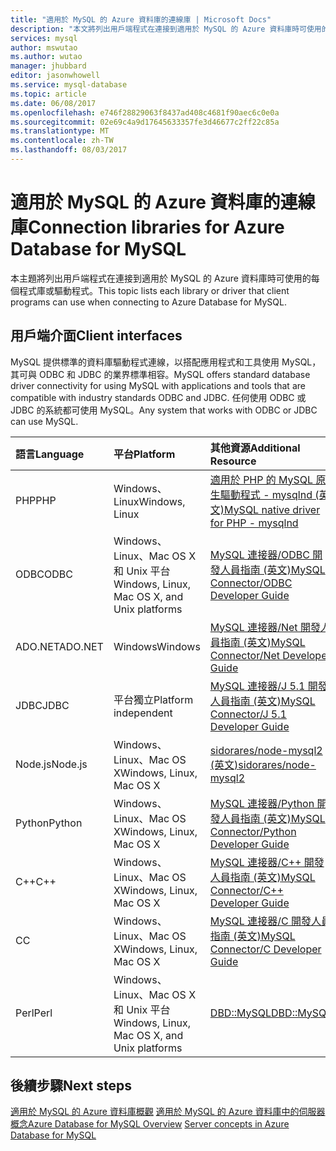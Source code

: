 ```yaml
---
title: "適用於 MySQL 的 Azure 資料庫的連線庫 | Microsoft Docs"
description: "本文將列出用戶端程式在連接到適用於 MySQL 的 Azure 資料庫時可使用的每個程式庫或驅動程式。"
services: mysql
author: mswutao
ms.author: wutao
manager: jhubbard
editor: jasonwhowell
ms.service: mysql-database
ms.topic: article
ms.date: 06/08/2017
ms.openlocfilehash: e746f28829063f8437ad408c4681f90aec6c0e0a
ms.sourcegitcommit: 02e69c4a9d17645633357fe3d46677c2ff22c85a
ms.translationtype: MT
ms.contentlocale: zh-TW
ms.lasthandoff: 08/03/2017
---
```

# <a name="connection-libraries-for-azure-database-for-mysql"></a><span data-ttu-id="e3832-103">適用於 MySQL 的 Azure 資料庫的連線庫</span><span class="sxs-lookup"><span data-stu-id="e3832-103">Connection libraries for Azure Database for MySQL</span></span>
<span data-ttu-id="e3832-104">本主題將列出用戶端程式在連接到適用於 MySQL 的 Azure 資料庫時可使用的每個程式庫或驅動程式。</span><span class="sxs-lookup"><span data-stu-id="e3832-104">This topic lists each library or driver that client programs can use when connecting to Azure Database for MySQL.</span></span>

## <a name="client-interfaces"></a><span data-ttu-id="e3832-105">用戶端介面</span><span class="sxs-lookup"><span data-stu-id="e3832-105">Client interfaces</span></span>
<span data-ttu-id="e3832-106">MySQL 提供標準的資料庫驅動程式連線，以搭配應用程式和工具使用 MySQL，其可與 ODBC 和 JDBC 的業界標準相容。</span><span class="sxs-lookup"><span data-stu-id="e3832-106">MySQL offers standard database driver connectivity for using MySQL with applications and tools that are compatible with industry standards ODBC and JDBC.</span></span> <span data-ttu-id="e3832-107">任何使用 ODBC 或 JDBC 的系統都可使用 MySQL。</span><span class="sxs-lookup"><span data-stu-id="e3832-107">Any system that works with ODBC or JDBC can use MySQL.</span></span>

| <span data-ttu-id="e3832-108">**語言**</span><span class="sxs-lookup"><span data-stu-id="e3832-108">**Language**</span></span> | <span data-ttu-id="e3832-109">**平台**</span><span class="sxs-lookup"><span data-stu-id="e3832-109">**Platform**</span></span> | <span data-ttu-id="e3832-110">**其他資源**</span><span class="sxs-lookup"><span data-stu-id="e3832-110">**Additional Resource**</span></span> | <span data-ttu-id="e3832-111">**下載**</span><span class="sxs-lookup"><span data-stu-id="e3832-111">**Download**</span></span> |
| :----------- | :------------| :-----------------------| :------------|
| <span data-ttu-id="e3832-112">PHP</span><span class="sxs-lookup"><span data-stu-id="e3832-112">PHP</span></span> | <span data-ttu-id="e3832-113">Windows、Linux</span><span class="sxs-lookup"><span data-stu-id="e3832-113">Windows, Linux</span></span> | [<span data-ttu-id="e3832-114">適用於 PHP 的 MySQL 原生驅動程式 - mysqlnd (英文)</span><span class="sxs-lookup"><span data-stu-id="e3832-114">MySQL native driver for PHP - mysqlnd</span></span>](https://dev.mysql.com/downloads/connector/php-mysqlnd/) | [<span data-ttu-id="e3832-115">下載</span><span class="sxs-lookup"><span data-stu-id="e3832-115">Download</span></span>](http://php.net/downloads.php) |
| <span data-ttu-id="e3832-116">ODBC</span><span class="sxs-lookup"><span data-stu-id="e3832-116">ODBC</span></span> | <span data-ttu-id="e3832-117">Windows、Linux、Mac OS X 和 Unix 平台</span><span class="sxs-lookup"><span data-stu-id="e3832-117">Windows, Linux, Mac OS X, and Unix platforms</span></span> | [<span data-ttu-id="e3832-118">MySQL 連接器/ODBC 開發人員指南 (英文)</span><span class="sxs-lookup"><span data-stu-id="e3832-118">MySQL Connector/ODBC Developer Guide</span></span>](https://dev.mysql.com/doc/connector-odbc/en/) | [<span data-ttu-id="e3832-119">下載</span><span class="sxs-lookup"><span data-stu-id="e3832-119">Download</span></span>](https://dev.mysql.com/downloads/connector/odbc/) |
| <span data-ttu-id="e3832-120">ADO.NET</span><span class="sxs-lookup"><span data-stu-id="e3832-120">ADO.NET</span></span> | <span data-ttu-id="e3832-121">Windows</span><span class="sxs-lookup"><span data-stu-id="e3832-121">Windows</span></span> | [<span data-ttu-id="e3832-122">MySQL 連接器/Net 開發人員指南 (英文)</span><span class="sxs-lookup"><span data-stu-id="e3832-122">MySQL Connector/Net Developer Guide</span></span>](https://dev.mysql.com/doc/connector-net/en/) | [<span data-ttu-id="e3832-123">下載</span><span class="sxs-lookup"><span data-stu-id="e3832-123">Download</span></span>](https://dev.mysql.com/downloads/connector/net/) |
| <span data-ttu-id="e3832-124">JDBC</span><span class="sxs-lookup"><span data-stu-id="e3832-124">JDBC</span></span> | <span data-ttu-id="e3832-125">平台獨立</span><span class="sxs-lookup"><span data-stu-id="e3832-125">Platform independent</span></span> | [<span data-ttu-id="e3832-126">MySQL 連接器/J 5.1 開發人員指南 (英文)</span><span class="sxs-lookup"><span data-stu-id="e3832-126">MySQL Connector/J 5.1 Developer Guide</span></span>](https://dev.mysql.com/doc/connector-j/5.1/en/) | [<span data-ttu-id="e3832-127">下載</span><span class="sxs-lookup"><span data-stu-id="e3832-127">Download</span></span>](https://dev.mysql.com/downloads/connector/j/) |
| <span data-ttu-id="e3832-128">Node.js</span><span class="sxs-lookup"><span data-stu-id="e3832-128">Node.js</span></span> | <span data-ttu-id="e3832-129">Windows、Linux、Mac OS X</span><span class="sxs-lookup"><span data-stu-id="e3832-129">Windows, Linux, Mac OS X</span></span> | [<span data-ttu-id="e3832-130">sidorares/node-mysql2 (英文)</span><span class="sxs-lookup"><span data-stu-id="e3832-130">sidorares/node-mysql2</span></span>](https://github.com/sidorares/node-mysql2/tree/master/documentation) | [<span data-ttu-id="e3832-131">下載</span><span class="sxs-lookup"><span data-stu-id="e3832-131">Download</span></span>](https://github.com/sidorares/node-mysql2) |
| <span data-ttu-id="e3832-132">Python</span><span class="sxs-lookup"><span data-stu-id="e3832-132">Python</span></span> | <span data-ttu-id="e3832-133">Windows、Linux、Mac OS X</span><span class="sxs-lookup"><span data-stu-id="e3832-133">Windows, Linux, Mac OS X</span></span> | [<span data-ttu-id="e3832-134">MySQL 連接器/Python 開發人員指南 (英文)</span><span class="sxs-lookup"><span data-stu-id="e3832-134">MySQL Connector/Python Developer Guide</span></span>](https://dev.mysql.com/doc/connector-python/en/) | [<span data-ttu-id="e3832-135">下載</span><span class="sxs-lookup"><span data-stu-id="e3832-135">Download</span></span>](https://dev.mysql.com/downloads/connector/python/) |
| <span data-ttu-id="e3832-136">C++</span><span class="sxs-lookup"><span data-stu-id="e3832-136">C++</span></span> | <span data-ttu-id="e3832-137">Windows、Linux、Mac OS X</span><span class="sxs-lookup"><span data-stu-id="e3832-137">Windows, Linux, Mac OS X</span></span> | [<span data-ttu-id="e3832-138">MySQL 連接器/C++ 開發人員指南 (英文)</span><span class="sxs-lookup"><span data-stu-id="e3832-138">MySQL Connector/C++ Developer Guide</span></span>](https://dev.mysql.com/doc/connector-cpp/en/) | [<span data-ttu-id="e3832-139">下載</span><span class="sxs-lookup"><span data-stu-id="e3832-139">Download</span></span>](https://dev.mysql.com/downloads/connector/python/) |
| <span data-ttu-id="e3832-140">C</span><span class="sxs-lookup"><span data-stu-id="e3832-140">C</span></span> | <span data-ttu-id="e3832-141">Windows、Linux、Mac OS X</span><span class="sxs-lookup"><span data-stu-id="e3832-141">Windows, Linux, Mac OS X</span></span> | [<span data-ttu-id="e3832-142">MySQL 連接器/C 開發人員指南 (英文)</span><span class="sxs-lookup"><span data-stu-id="e3832-142">MySQL Connector/C Developer Guide</span></span>](https://dev.mysql.com/doc/connector-c/en/) | [<span data-ttu-id="e3832-143">下載</span><span class="sxs-lookup"><span data-stu-id="e3832-143">Download</span></span>](https://dev.mysql.com/downloads/connector/c/)
| <span data-ttu-id="e3832-144">Perl</span><span class="sxs-lookup"><span data-stu-id="e3832-144">Perl</span></span> | <span data-ttu-id="e3832-145">Windows、Linux、Mac OS X 和 Unix 平台</span><span class="sxs-lookup"><span data-stu-id="e3832-145">Windows, Linux, Mac OS X, and Unix platforms</span></span> | [<span data-ttu-id="e3832-146">DBD::MySQL</span><span class="sxs-lookup"><span data-stu-id="e3832-146">DBD::MySQL</span></span>](https://metacpan.org/pod/DBD::mysql) | [<span data-ttu-id="e3832-147">下載</span><span class="sxs-lookup"><span data-stu-id="e3832-147">Download</span></span>](https://metacpan.org/pod/DBD::mysql) |


## <a name="next-steps"></a><span data-ttu-id="e3832-148">後續步驟</span><span class="sxs-lookup"><span data-stu-id="e3832-148">Next steps</span></span>
<span data-ttu-id="e3832-149">[適用於 MySQL 的 Azure 資料庫概觀](./overview.md)
[適用於 MySQL 的 Azure 資料庫中的伺服器概念](./concepts-servers.md)</span><span class="sxs-lookup"><span data-stu-id="e3832-149">[Azure Database for MySQL Overview](./overview.md)
[Server concepts in Azure Database for MySQL](./concepts-servers.md)</span></span>
